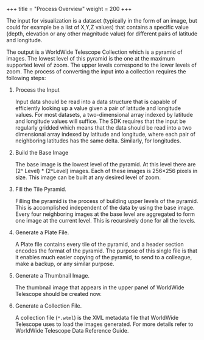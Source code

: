 +++
title = "Process Overview"
weight = 200
+++

The input for visualization is a dataset (typically in the form of an image,
but could for example be a list of X,Y,Z values) that contains a specific
value (depth, elevation or any other magnitude value) for different pairs of
latitude and longitude.

The output is a WorldWide Telescope Collection which is a pyramid of images.
The lowest level of this pyramid is the one at the maximum supported level of
zoom. The upper levels correspond to the lower levels of zoom. The process of
converting the input into a collection requires the following steps:

1. Process the Input

   Input data should be read into a data structure that is capable of
   efficiently looking up a value given a pair of latitude and longitude
   values. For most datasets, a two-dimensional array indexed by latitude and
   longitude values will suffice. The SDK requires that the input be regularly
   gridded which means that the data should be read into a two dimensional
   array indexed by latitude and longitude, where each pair of neighboring
   latitudes has the same delta. Similarly, for longitudes.

2. Build the Base Image

   The base image is the lowest level of the pyramid. At this level there are
   (2^ Level) * (2^Level) images. Each of these images is 256×256 pixels in
   size. This image can be built at any desired level of zoom.

3. Fill the Tile Pyramid.

   Filling the pyramid is the process of building upper levels of the pyramid.
   This is accomplished independent of the data by using the base image. Every
   four neighboring images at the base level are aggregated to form one image
   at the current level. This is recursively done for all the levels.

4. Generate a Plate File.

   A Plate file contains every tile of the pyramid, and a header section
   encodes the format of the pyramid. The purpose of this single file is that
   it enables much easier copying of the pyramid, to send to a colleague, make
   a backup, or any similar purpose.

5. Generate a Thumbnail Image.

   The thumbnail image that appears in the upper panel of WorldWide Telescope
   should be created now.

6. Generate a Collection File.

   A collection file (`*.wtml`) is the XML metadata file that WorldWide
   Telescope uses to load the images generated. For more details refer to
   WorldWide Telescope Data Reference Guide.
